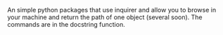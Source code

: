 An simple python packages that use inquirer and allow you to browse in your machine and return the path of one object (several soon).
The commands are in the docstring function.